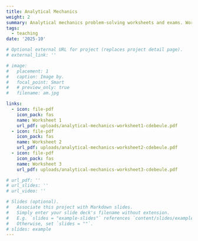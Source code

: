 ```yaml
---
title: Analytical Mechanics
weight: 2
summary: Analytical mechanics problem-solving worksheets and exams. Work in progress.
tags:
  - teaching
date: '2025-10'

# Optional external URL for project (replaces project detail page).
# external_link: ''

# image:
#   placement: 1
#   caption: Image by.
#   focal_point: Smart
#   # preview_only: true
#   filename: am.jpg

links:
  - icon: file-pdf
    icon_pack: fas
    name: Worksheet 1
    url_pdf: uploads/analytical-mechanics-worksheet1-cdebeule.pdf
  - icon: file-pdf
    icon_pack: fas
    name: Worksheet 2
    url_pdf: uploads/analytical-mechanics-worksheet2-cdebeule.pdf
  - icon: file-pdf
    icon_pack: fas
    name: Worksheet 3
    url_pdf: uploads/analytical-mechanics-worksheet3-cdebeule.pdf

# url_pdf: ''
# url_slides: ''
# url_video: ''

# Slides (optional).
#   Associate this project with Markdown slides.
#   Simply enter your slide deck's filename without extension.
#   E.g. `slides = "example-slides"` references `content/slides/example-slides.md`.
#   Otherwise, set `slides = ""`.
# slides: example
---
```

